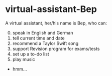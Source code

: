 # virtual-assistant-Bep

A virtual assistant, her/his name is Bep, who can:

0. speak in English and German
1. tell current time and date
2. recommend a Taylor Swift song 
3. support Revision program for exams/tests
4. set up a to-do list
5. play music

+ hmm...
